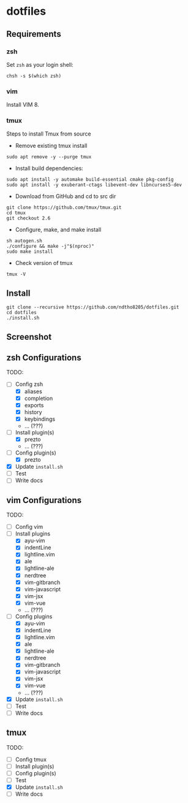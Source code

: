 # dotfiles

## Requirements

### zsh

Set `zsh` as your login shell:

```shell
chsh -s $(which zsh)
```

### vim

Install VIM 8.

### tmux

Steps to install Tmux from source

* Remove existing tmux install

```shell
sudo apt remove -y --purge tmux
```

* Install build dependencies:

```shell
sudo apt install -y automake build-essential cmake pkg-config
sudo apt install -y exuberant-ctags libevent-dev libncurses5-dev
```

* Download from GitHub and cd to src dir

```shell
git clone https://github.com/tmux/tmux.git
cd tmux
git checkout 2.6
```

* Configure, make, and make install

```shell
sh autogen.sh
./configure && make -j"$(nproc)"
sudo make install
```

* Check version of tmux

```shell
tmux -V
```

## Install

```shell
git clone --recursive https://github.com/ndtho8205/dotfiles.git
cd dotfiles
./install.sh
```

## Screenshot

## zsh Configurations

TODO:

* [ ] Config zsh
  * [x] aliases
  * [x] completion
  * [x] exports
  * [x] history
  * [x] keybindings
  * ... (???)
* [ ] Install plugin(s)
  * [x] prezto
  * ... (???)
* [ ] Config plugin(s)
  * [x] prezto
* [x] Update `install.sh`
* [ ] Test
* [ ] Write docs

## vim Configurations

TODO:

* [ ] Config vim
* [ ] Install plugins
  * [x] ayu-vim
  * [x] indentLine
  * [x] lightline.vim
  * [x] ale
  * [x] lightline-ale
  * [x] nerdtree
  * [x] vim-gitbranch
  * [x] vim-javascript
  * [x] vim-jsx
  * [x] vim-vue
  * ... (???)
* [ ] Config plugins
  * [x] ayu-vim
  * [x] indentLine
  * [x] lightline.vim
  * [x] ale
  * [x] lightline-ale
  * [x] nerdtree
  * [x] vim-gitbranch
  * [x] vim-javascript
  * [x] vim-jsx
  * [x] vim-vue
  * ... (???)
* [x] Update `install.sh`
* [ ] Test
* [ ] Write docs

## tmux

TODO:

* [ ] Config tmux
* [ ] Install plugin(s)
* [ ] Config plugin(s)
* [ ] Test
* [x] Update `install.sh`
* [ ] Write docs
